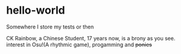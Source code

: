 # hello-world
Somewhere I store my tests or then

CK Rainbow, a Chinese Student, 17 years now, is a brony as you see.
interest in Osu!(A rhythmic game), progamming and <del>ponies</del>
